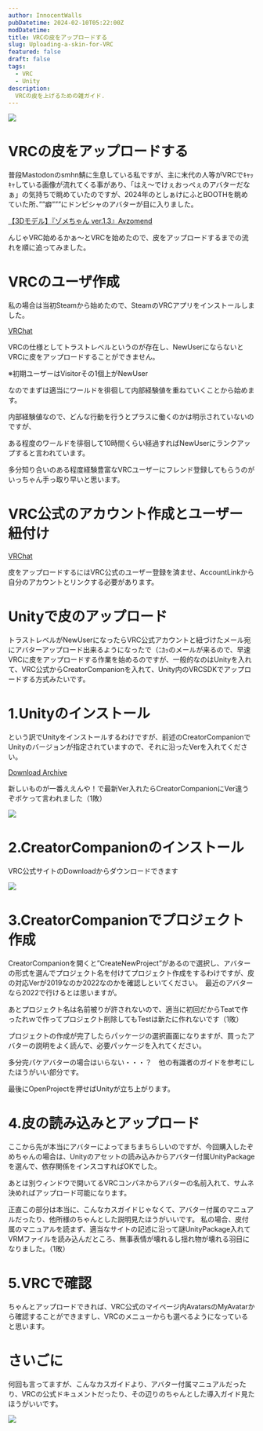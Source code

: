 ```yaml
---
author: InnocentWalls
pubDatetime: 2024-02-10T05:22:00Z
modDatetime: 
title: VRCの皮をアップロードする
slug: Uploading-a-skin-for-VRC
featured: false
draft: false
tags:
  - VRC
  - Unity
description:
  VRCの皮を上げるための雑ガイド.
---
```


<img src="https://image.weight100kg.dev/VRCkawa%2FVRChat_2024-01-21_09-55-51.423_1920x1080.png">

# VRCの皮をアップロードする

普段Mastodonのsmhn鯖に生息している私ですが、主に末代の人等がVRCでｷｬｯｷｬしている画像が流れてくる事があり、「はえ～でけぇおっぺぇのアバターだなぁ」の気持ちで眺めていたのですが、2024年のとしぁけにふとBOOTHを眺めていた所、””癖”””にドンピシャのアバターが目に入りました。

[【3Dモデル】『ゾメちゃん ver.1.3』Avzomend](https://booth.pm/ja/items/4118550)

んじゃVRC始めるかぁ～とVRCを始めたので、皮をアップロードするまでの流れを順に追ってみました。

# VRCのユーザ作成

私の場合は当初Steamから始めたので、SteamのVRCアプリをインストールしました。

[VRChat](https://store.steampowered.com/app/438100/VRChat/?l=japanese&curator_clanid=4134354)

VRCの仕様としてトラストレベルというのが存在し、NewUserにならないとVRCに皮をアップロードすることができません。

※初期ユーザーはVisitorその1個上がNewUser

なのでまずは適当にワールドを徘徊して内部経験値を重ねていくことから始めます。

内部経験値なので、どんな行動を行うとプラスに働くのかは明示されていないのですが、

ある程度のワールドを徘徊して10時間くらい経過すればNewUserにランクアップすると言われています。

多分知り合いのある程度経験豊富なVRCユーザーにフレンド登録してもらうのがいっちゃん手っ取り早いと思います。

# VRC公式のアカウント作成とユーザー紐付け

[VRChat](https://hello.vrchat.com/)

皮をアップロードするにはVRC公式のユーザー登録を済ませ、AccountLinkから自分のアカウントとリンクする必要があります。

# Unityで皮のアップロード

トラストレベルがNewUserになったらVRC公式アカウントと紐づけたメール宛にアバターアップロード出来るようになったで（ﾆｶｯのメールが来るので、早速VRCに皮をアップロードする作業を始めるのですが、一般的なのはUnityを入れて、VRC公式からCreatorCompanionを入れて、Unity内のVRCSDKでアップロードする方式みたいです。　

# 1.Unityのインストール

という訳でUnityをインストールするわけですが、前述のCreatorCompanionでUnityのバージョンが指定されていますので、それに沿ったVerを入れてください。

[Download Archive](https://unity.com/ja/releases/editor/archive)

新しいものが一番ええんや！で最新Ver入れたらCreatorCompanionにVer違うぞボケって言われました（1敗）

<img src="https://image.weight100kg.dev/VRCkawa%2FUntitled.png">

# 2.CreatorCompanionのインストール

VRC公式サイトのDownloadからダウンロードできます

<img src="https://image.weight100kg.dev/VRCkawa%2FUntitled%201.png">

# 3.CreatorCompanionでプロジェクト作成

CreatorCompanionを開くと”CreateNewProject”があるので選択し、アバターの形式を選んでプロジェクト名を付けてプロジェクト作成をするわけですが、皮の対応Verが2019なのか2022なのかを確認しといてください。　最近のアバターなら2022で行けるとは思いますが。

あとプロジェクト名は名前被りが許されないので、適当に初回だからTeatで作ったれｗで作ってプロジェクト削除してもTestは新たに作れないです（1敗）

プロジェクトの作成が完了したらパッケージの選択画面になりますが、買ったアバターの説明をよく読んで、必要パッケージを入れてください。

多分完パケアバターの場合はいらない・・・？　他の有識者のガイドを参考にしたほうがいい部分です。

最後にOpenProjectを押せばUnityが立ち上がります。

# 4.皮の読み込みとアップロード

ここから先が本当にアバターによってまちまちらしいのですが、今回購入したぞめちゃんの場合は、Unityのアセットの読み込みからアバター付属UnityPackageを選んで、依存関係をインスコすればOKでした。

あとは別ウィンドウで開いてるVRCコンパネからアバターの名前入れて、サムネ決めればアップロード可能になります。

正直この部分は本当に、こんなカスガイドじゃなくて、アバター付属のマニュアルだったり、他所様のちゃんとした説明見たほうがいいです。
私の場合、皮付属のマニュアルを読まず、適当なサイトの記述に沿って謎UnityPackage入れてVRMファイルを読み込んだところ、無事表情が壊れるし揺れ物が壊れる羽目になりました。（1敗）

# 5.VRCで確認

ちゃんとアップロードできれば、VRC公式のマイページ内AvatarsのMyAvatarから確認することができますし、VRCのメニューからも選べるようになっていると思います。

# さいごに

何回も言ってますが、こんなカスガイドより、アバター付属マニュアルだったり、VRCの公式ドキュメントだったり、その辺りのちゃんとした導入ガイド見たほうがいいです。

<img src="https://image.weight100kg.dev/VRCkawa%2FVRChat_2024-02-04_19-12-20.764_3840x2160.jpg">
